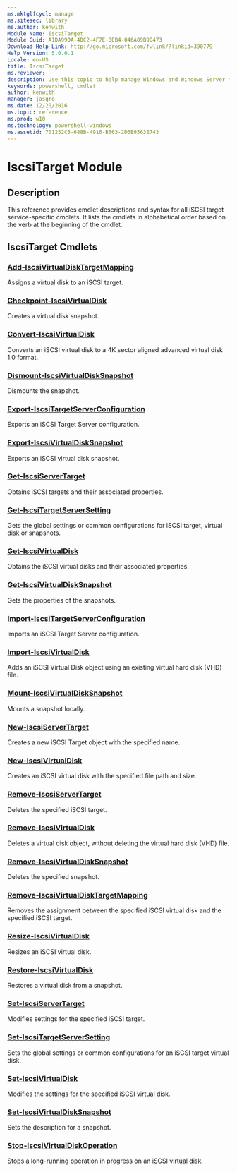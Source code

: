 ```yaml
---
ms.mktglfcycl: manage
ms.sitesec: library
ms.author: kenwith
Module Name: IscsiTarget
Module Guid: A1DA990A-4DC2-4F7E-BEB4-046A89B9D473
Download Help Link: http://go.microsoft.com/fwlink/?linkid=390779
Help Version: 5.0.0.1
Locale: en-US
title: IscsiTarget
ms.reviewer:
description: Use this topic to help manage Windows and Windows Server technologies with Windows PowerShell.
keywords: powershell, cmdlet
author: kenwith
manager: jasgro
ms.date: 12/20/2016
ms.topic: reference
ms.prod: w10
ms.technology: powershell-windows
ms.assetid: 701252C5-688B-4916-B563-2D6E9563E743
---
```


# IscsiTarget Module
## Description
This reference provides cmdlet descriptions and syntax for all iSCSI target service-specific cmdlets. It lists the cmdlets in alphabetical order based on the verb at the beginning of the cmdlet.

## IscsiTarget Cmdlets
### [Add-IscsiVirtualDiskTargetMapping](./Add-IscsiVirtualDiskTargetMapping.md)
Assigns a virtual disk to an iSCSI target.

### [Checkpoint-IscsiVirtualDisk](./Checkpoint-IscsiVirtualDisk.md)
Creates a virtual disk snapshot.

### [Convert-IscsiVirtualDisk](./Convert-IscsiVirtualDisk.md)
Converts an iSCSI virtual disk to a 4K sector aligned advanced virtual disk 1.0 format.

### [Dismount-IscsiVirtualDiskSnapshot](./Dismount-IscsiVirtualDiskSnapshot.md)
Dismounts the snapshot.

### [Export-IscsiTargetServerConfiguration](./Export-IscsiTargetServerConfiguration.md)
Exports an iSCSI Target Server configuration.

### [Export-IscsiVirtualDiskSnapshot](./Export-IscsiVirtualDiskSnapshot.md)
Exports an iSCSI virtual disk snapshot.

### [Get-IscsiServerTarget](./Get-IscsiServerTarget.md)
Obtains iSCSI targets and their associated properties.

### [Get-IscsiTargetServerSetting](./Get-IscsiTargetServerSetting.md)
Gets the global settings or common configurations for iSCSI target, virtual disk or snapshots.

### [Get-IscsiVirtualDisk](./Get-IscsiVirtualDisk.md)
Obtains the iSCSI virtual disks and their associated properties.

### [Get-IscsiVirtualDiskSnapshot](./Get-IscsiVirtualDiskSnapshot.md)
Gets the properties of the snapshots.

### [Import-IscsiTargetServerConfiguration](./Import-IscsiTargetServerConfiguration.md)
Imports an iSCSI Target Server configuration.

### [Import-IscsiVirtualDisk](./Import-IscsiVirtualDisk.md)
Adds an iSCSI Virtual Disk object using an existing virtual hard disk (VHD) file.

### [Mount-IscsiVirtualDiskSnapshot](./Mount-IscsiVirtualDiskSnapshot.md)
Mounts a snapshot locally.

### [New-IscsiServerTarget](./New-IscsiServerTarget.md)
Creates a new iSCSI Target object with the specified name.

### [New-IscsiVirtualDisk](./New-IscsiVirtualDisk.md)
Creates an iSCSI virtual disk with the specified file path and size.

### [Remove-IscsiServerTarget](./Remove-IscsiServerTarget.md)
Deletes the specified iSCSI target.

### [Remove-IscsiVirtualDisk](./Remove-IscsiVirtualDisk.md)
Deletes a virtual disk object, without deleting the virtual hard disk (VHD) file.

### [Remove-IscsiVirtualDiskSnapshot](./Remove-IscsiVirtualDiskSnapshot.md)
Deletes the specified snapshot.

### [Remove-IscsiVirtualDiskTargetMapping](./Remove-IscsiVirtualDiskTargetMapping.md)
Removes the assignment between the specified iSCSI virtual disk and the specified iSCSI target.

### [Resize-IscsiVirtualDisk](./Resize-IscsiVirtualDisk.md)
Resizes an iSCSI virtual disk.

### [Restore-IscsiVirtualDisk](./Restore-IscsiVirtualDisk.md)
Restores a virtual disk from a snapshot.

### [Set-IscsiServerTarget](./Set-IscsiServerTarget.md)
Modifies settings for the specified iSCSI target.

### [Set-IscsiTargetServerSetting](./Set-IscsiTargetServerSetting.md)
Sets the global settings or common configurations for an iSCSI target virtual disk.

### [Set-IscsiVirtualDisk](./Set-IscsiVirtualDisk.md)
Modifies the settings for the specified iSCSI virtual disk.

### [Set-IscsiVirtualDiskSnapshot](./Set-IscsiVirtualDiskSnapshot.md)
Sets the description for a snapshot.

### [Stop-IscsiVirtualDiskOperation](./Stop-IscsiVirtualDiskOperation.md)
Stops a long-running operation in progress on an iSCSI virtual disk.

